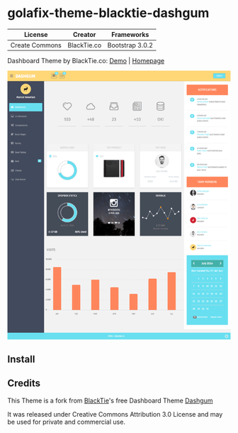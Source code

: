 # golafix-theme-blacktie-dashgum


| License | Creator | Frameworks |
|---------|---------|------------|
| Create Commons | BlackTie.co | Bootstrap 3.0.2 |

Dashboard Theme by BlackTie.co: [Demo](http://www.blacktie.co/demo/dashgum/) | [Homepage](http://blacktie.co/2014/07/dashgum-free-dashboard/)

![Screenshot](_doc/dashgum700.png)



## Install




## Credits

This Theme is a fork from [BlackTie](http://blacktie.co)'s free Dashboard
Theme [Dashgum](http://blacktie.co/2014/07/dashgum-free-dashboard/)
 
It was released under Creative Commons Attribution 3.0 License and may
be used for private and commercial use.

